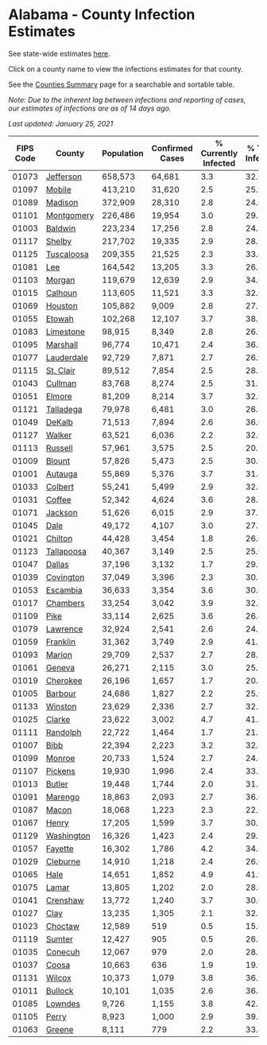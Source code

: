 # Alabama - County Infection Estimates

See state-wide estimates [here](/infections/us-al).

Click on a county name to view the infections estimates for that county.

See the [Counties Summary](/infections/summary-counties) page for a searchable and sortable table.

*Note: Due to the inherent lag between infections and reporting of cases, our estimates of infections are as of 14 days ago.*

*Last updated: January 25, 2021*

|   FIPS Code |                   County |   Population |   Confirmed Cases |   % Currently Infected |   % Total Infected |
|-------------|--------------------------|--------------|-------------------|------------------------|--------------------|
|       01073 |   [Jefferson](jefferson) |      658,573 |            64,681 |                    3.3 |               32.0 |
|       01097 |         [Mobile](mobile) |      413,210 |            31,620 |                    2.5 |               25.9 |
|       01089 |       [Madison](madison) |      372,909 |            28,310 |                    2.8 |               24.4 |
|       01101 | [Montgomery](montgomery) |      226,486 |            19,954 |                    3.0 |               29.8 |
|       01003 |       [Baldwin](baldwin) |      223,234 |            17,256 |                    2.8 |               24.8 |
|       01117 |         [Shelby](shelby) |      217,702 |            19,335 |                    2.9 |               28.9 |
|       01125 | [Tuscaloosa](tuscaloosa) |      209,355 |            21,525 |                    2.3 |               33.4 |
|       01081 |               [Lee](lee) |      164,542 |            13,205 |                    3.3 |               26.8 |
|       01103 |         [Morgan](morgan) |      119,679 |            12,639 |                    2.9 |               34.0 |
|       01015 |       [Calhoun](calhoun) |      113,605 |            11,521 |                    3.3 |               32.6 |
|       01069 |       [Houston](houston) |      105,882 |             9,009 |                    2.8 |               27.2 |
|       01055 |         [Etowah](etowah) |      102,268 |            12,107 |                    3.7 |               38.2 |
|       01083 |   [Limestone](limestone) |       98,915 |             8,349 |                    2.8 |               26.9 |
|       01095 |     [Marshall](marshall) |       96,774 |            10,471 |                    2.4 |               36.4 |
|       01077 | [Lauderdale](lauderdale) |       92,729 |             7,871 |                    2.7 |               26.9 |
|       01115 |   [St. Clair](st.-clair) |       89,512 |             7,854 |                    2.5 |               28.3 |
|       01043 |       [Cullman](cullman) |       83,768 |             8,274 |                    2.5 |               31.5 |
|       01051 |         [Elmore](elmore) |       81,209 |             8,214 |                    3.7 |               32.9 |
|       01121 |   [Talladega](talladega) |       79,978 |             6,481 |                    3.0 |               26.1 |
|       01049 |         [DeKalb](dekalb) |       71,513 |             7,894 |                    2.6 |               36.0 |
|       01127 |         [Walker](walker) |       63,521 |             6,036 |                    2.2 |               32.0 |
|       01113 |       [Russell](russell) |       57,961 |             3,575 |                    2.5 |               20.7 |
|       01009 |         [Blount](blount) |       57,826 |             5,473 |                    2.5 |               30.5 |
|       01001 |       [Autauga](autauga) |       55,869 |             5,376 |                    3.7 |               31.4 |
|       01033 |       [Colbert](colbert) |       55,241 |             5,499 |                    2.9 |               32.4 |
|       01031 |         [Coffee](coffee) |       52,342 |             4,624 |                    3.6 |               28.4 |
|       01071 |       [Jackson](jackson) |       51,626 |             6,015 |                    2.9 |               37.2 |
|       01045 |             [Dale](dale) |       49,172 |             4,107 |                    3.0 |               27.1 |
|       01021 |       [Chilton](chilton) |       44,428 |             3,454 |                    1.8 |               26.0 |
|       01123 | [Tallapoosa](tallapoosa) |       40,367 |             3,149 |                    2.5 |               25.0 |
|       01047 |         [Dallas](dallas) |       37,196 |             3,132 |                    1.7 |               29.6 |
|       01039 |   [Covington](covington) |       37,049 |             3,396 |                    2.3 |               30.2 |
|       01053 |     [Escambia](escambia) |       36,633 |             3,354 |                    3.6 |               30.6 |
|       01017 |     [Chambers](chambers) |       33,254 |             3,042 |                    3.9 |               32.4 |
|       01109 |             [Pike](pike) |       33,114 |             2,625 |                    3.6 |               26.6 |
|       01079 |     [Lawrence](lawrence) |       32,924 |             2,541 |                    2.6 |               24.5 |
|       01059 |     [Franklin](franklin) |       31,362 |             3,749 |                    2.9 |               41.1 |
|       01093 |         [Marion](marion) |       29,709 |             2,537 |                    2.7 |               28.7 |
|       01061 |         [Geneva](geneva) |       26,271 |             2,115 |                    3.0 |               25.3 |
|       01019 |     [Cherokee](cherokee) |       26,196 |             1,657 |                    1.7 |               20.4 |
|       01005 |       [Barbour](barbour) |       24,686 |             1,827 |                    2.2 |               25.0 |
|       01133 |       [Winston](winston) |       23,629 |             2,336 |                    2.7 |               32.1 |
|       01025 |         [Clarke](clarke) |       23,622 |             3,002 |                    4.7 |               41.1 |
|       01111 |     [Randolph](randolph) |       22,722 |             1,464 |                    1.7 |               21.9 |
|       01007 |             [Bibb](bibb) |       22,394 |             2,223 |                    3.2 |               32.3 |
|       01099 |         [Monroe](monroe) |       20,733 |             1,524 |                    2.7 |               24.6 |
|       01107 |       [Pickens](pickens) |       19,930 |             1,996 |                    2.4 |               33.1 |
|       01013 |         [Butler](butler) |       19,448 |             1,744 |                    2.0 |               31.8 |
|       01091 |       [Marengo](marengo) |       18,863 |             2,093 |                    2.7 |               36.6 |
|       01087 |           [Macon](macon) |       18,068 |             1,223 |                    2.3 |               22.6 |
|       01067 |           [Henry](henry) |       17,205 |             1,599 |                    3.7 |               30.2 |
|       01129 | [Washington](washington) |       16,326 |             1,423 |                    2.4 |               29.1 |
|       01057 |       [Fayette](fayette) |       16,302 |             1,786 |                    4.2 |               34.4 |
|       01029 |     [Cleburne](cleburne) |       14,910 |             1,218 |                    2.4 |               26.0 |
|       01065 |             [Hale](hale) |       14,651 |             1,852 |                    4.9 |               41.9 |
|       01075 |           [Lamar](lamar) |       13,805 |             1,202 |                    2.0 |               28.4 |
|       01041 |     [Crenshaw](crenshaw) |       13,772 |             1,240 |                    3.7 |               30.0 |
|       01027 |             [Clay](clay) |       13,235 |             1,305 |                    2.1 |               32.3 |
|       01023 |       [Choctaw](choctaw) |       12,589 |               519 |                    0.5 |               15.6 |
|       01119 |         [Sumter](sumter) |       12,427 |               905 |                    0.5 |               26.4 |
|       01035 |       [Conecuh](conecuh) |       12,067 |               979 |                    2.0 |               28.1 |
|       01037 |           [Coosa](coosa) |       10,663 |               636 |                    1.9 |               19.6 |
|       01131 |         [Wilcox](wilcox) |       10,373 |             1,079 |                    3.8 |               36.9 |
|       01011 |       [Bullock](bullock) |       10,101 |             1,035 |                    2.6 |               36.4 |
|       01085 |       [Lowndes](lowndes) |        9,726 |             1,155 |                    3.8 |               42.8 |
|       01105 |           [Perry](perry) |        8,923 |             1,000 |                    2.9 |               39.4 |
|       01063 |         [Greene](greene) |        8,111 |               779 |                    2.2 |               33.4 |